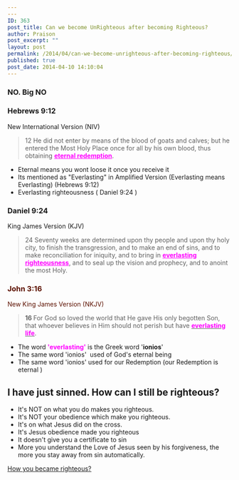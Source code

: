 ```yaml
---
---
ID: 363
post_title: Can we become UnRighteous after becoming Righteous?
author: Praison
post_excerpt: ""
layout: post
permalink: /2014/04/can-we-become-unrighteous-after-becoming-righteous/
published: true
post_date: 2014-04-10 14:10:04
---
```

<div>
<h3>NO. Big NO</h3>
<h3>Hebrews 9:12</h3>
New International Version (NIV)

</div>
<div>
<blockquote>12 He did not enter by means of the blood of goats and calves; but he entered the Most Holy Place once for all by his own blood, thus obtaining <span style="text-decoration: underline; color: #ff00ff;"><strong>eternal redemption</strong></span>.</blockquote>
<ul>
	<li>Eternal means you wont loose it once you receive it</li>
	<li>Its mentioned as "Everlasting" in Amplified Version (Everlasting means Everlasting) (Hebrews 9:12)</li>
	<li>Everlasting righteousness ( Daniel 9:24 )</li>
</ul>
<div>
<h3>Daniel 9:24</h3>
King James Version (KJV)

</div>
<div>
<blockquote>24 Seventy weeks are determined upon thy people and upon thy holy city, to finish the transgression, and to make an end of sins, and to make reconciliation for iniquity, and to bring in <span style="text-decoration: underline; color: #ff00ff;"><strong>everlasting righteousness</strong></span>, and to seal up the vision and prophecy, and to anoint the most Holy.</blockquote>
<div class="heading passage-class-0" style="color: #5c1101;">
<h3>John 3:16</h3>
</div>
<div class="heading passage-class-0" style="color: #5c1101;">
<p class="txt-sm">New King James Version (NKJV)</p>

</div>
<blockquote><span id="en-NKJV-26137" class="text John-3-16"><span class="versenum" style="font-weight: bold;">16 </span><span class="woj">For God so loved the world that He gave His only begotten Son, that whoever believes in Him should not perish but have <span style="text-decoration: underline;"><span style="color: #ff00ff;"><strong>everlasting life</strong></span></span>.</span></span></blockquote>
<ul>
	<li>The word <span style="color: #ff00ff;"><strong>'everlasting'</strong></span> is the Greek word '<strong>ionios</strong>'</li>
	<li>The same word 'ionios'  used of God's eternal being</li>
	<li>The same word 'ionios' used for our Redemption (our Redemption is eternal )</li>
</ul>
</div>
<h2>I have just sinned. How can I still be righteous?</h2>
<ul>
	<li>It's NOT on what you do makes you righteous.</li>
	<li>It's NOT your obedience which make you righteous.</li>
	<li>It's on what Jesus did on the cross.</li>
	<li>It's Jesus obedience made you righteous</li>
	<li>It doesn't give you a certificate to sin</li>
	<li>More you understand the Love of Jesus seen by his forgiveness, the more you stay away from sin automatically.</li>
</ul>
<a title="How you became Righteous?" href="http://biblerevelation.org/2014/04/10/how-you-became-righteous/">How you became righteous?</a>

</div>